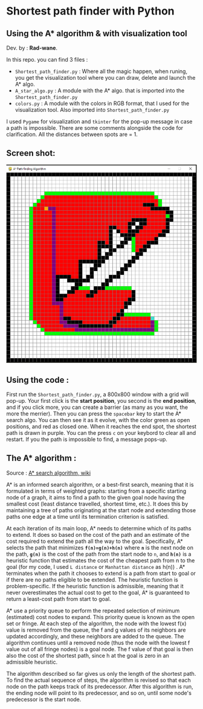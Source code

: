 # Shortest path finder with Python
## Using the A* algorithm & with visualization tool 

Dev. by : **Rad-wane**.


In this repo. you can find 3 files :
* `Shortest_path_finder.py` : Where all the magic happen, when runing, you get the visualization tool where you can draw, delete and launch the A* algo. 
* `A_star_algo.py` : A module with the A* algo. that is imported into the `Shortest_path_finder.py`
* `colors.py` : A module with the colors in RGB format, that I used for the visualization tool. Also imported into `Shortest_path_finder.py`

I used `Pygame` for visualization and `tkinter` for the pop-up message in case a path is impossible. There are some comments alongside the code for clarification.
All the distances between spots are = 1.    

## Screen shot:
![](Capture.PNG)

## Using the code : 

First run the `Shortest_path_finder.py`, a 800x800 window with a grid will pop-up. Your first click is the **start position**, you second is the **end position**, 
and if you click more, you can create a barrier (as many as you want, the more the merrier). Then you can press the `spacebar` key to start the A* search algo. You
can then see it as it evolve, with the color green as open positions, and red as closed one. When it reaches the end spot, the shortest path is drawn in purple. 
You can the press `c` on your keybord to clear all and restart. If you the path is impossible to find, a message pops-up. 

## The A* algorithm :
Source : [A* search algorithm, wiki](https://en.wikipedia.org/wiki/A*_search_algorithm)

A* is an informed search algorithm, or a best-first search, meaning that it is formulated in terms of weighted graphs: starting from a specific starting node 
of a graph, it aims to find a path to the given goal node having the smallest cost (least distance travelled, shortest time, etc.). It does this by maintaining
a tree of paths originating at the start node and extending those paths one edge at a time until its termination criterion is satisfied.

At each iteration of its main loop, A* needs to determine which of its paths to extend. It does so based on the cost of the path and an estimate of the cost 
required to extend the path all the way to the goal. Specifically, A* selects the path that minimizes **`f(n)=g(n)+h(n)`** where **`n`** is the next node 
on the path, **`g(n)`** is the cost of the path from the start node to `n`, and **`h(n)`** is a heuristic function that estimates the cost of the 
cheapest path from n to the goal (for my code, I used `L distance` or `Manhattan distance` as h(n)) . A* terminates when the path it chooses to extend is a path
from start to goal or if there are no paths eligible to be extended. The heuristic function is problem-specific. If the heuristic function is admissible, meaning 
that it never overestimates the actual cost to get to the goal, A* is guaranteed to return a least-cost path from start to goal.

A* use a priority queue to perform the repeated selection of minimum (estimated) cost nodes to expand. This priority queue is known
as the open set or fringe. At each step of the algorithm, the node with the lowest f(x) value is removed from the queue, the f and g values of its neighbors 
are updated accordingly, and these neighbors are added to the queue. The algorithm continues until a removed node (thus the node with the lowest f value out
of all fringe nodes) is a goal node. The f value of that goal is then also the cost of the shortest path, since h at the goal is zero in an admissible
heuristic.

The algorithm described so far gives us only the length of the shortest path. To find the actual sequence of steps, the algorithm is revised so 
that each node on the path keeps track of its predecessor. After this algorithm is run, the ending node will point to its predecessor, and so on, until some
node's predecessor is the start node.

